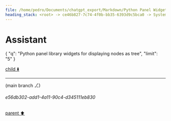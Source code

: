 ```yaml
---
file: /home/pedro/Documents/chatgpt_export/Markdown/Python Panel Widgets_ Tree Display.md
heading_stack: <root> -> ce46b827-7c74-4f0b-bb35-6393d9c5bca0 -> System -> 571a8a6b-1f74-4396-906b-1d22376d88d7 -> System -> aaa2bc56-819f-4022-b25d-ab3da87df661 -> User -> 48e2ee07-724f-4ee8-a2d1-fd3cc1667ff1 -> Assistant
---
```

# Assistant

{
  "q": "Python panel library widgets for displaying nodes as tree",
  "limit": "5"
}

[child ⬇️](#e56db302-add1-4a11-90c4-d345111eb830)

---

(main branch ⎇)
###### e56db302-add1-4a11-90c4-d345111eb830
[parent ⬆️](#48e2ee07-724f-4ee8-a2d1-fd3cc1667ff1)
